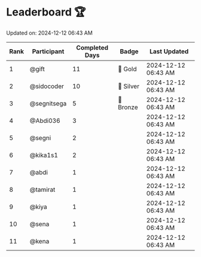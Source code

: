 # Leaderboard 🏆

Updated on: 2024-12-12 06:43 AM

| Rank | Participant       | Completed Days | Badge      | Last Updated         |
|------|-------------------|----------------|------------|----------------------|
| 1    | @gift             | 11             | 🏅 Gold     | 2024-12-12 06:43 AM |
| 2    | @sidocoder        | 10             | 🥈 Silver   | 2024-12-12 06:43 AM |
| 3    | @segnitsega       | 5              | 🥉 Bronze   | 2024-12-12 06:43 AM |
| 4    | @Abdi036          | 3              |            | 2024-12-12 06:43 AM |
| 5    | @segni            | 2              |            | 2024-12-12 06:43 AM |
| 6    | @kika1s1          | 2              |            | 2024-12-12 06:43 AM |
| 7    | @abdi             | 1              |            | 2024-12-12 06:43 AM |
| 8    | @tamirat          | 1              |            | 2024-12-12 06:43 AM |
| 9    | @kiya             | 1              |            | 2024-12-12 06:43 AM |
| 10   | @sena             | 1              |            | 2024-12-12 06:43 AM |
| 11   | @kena             | 1              |            | 2024-12-12 06:43 AM |
